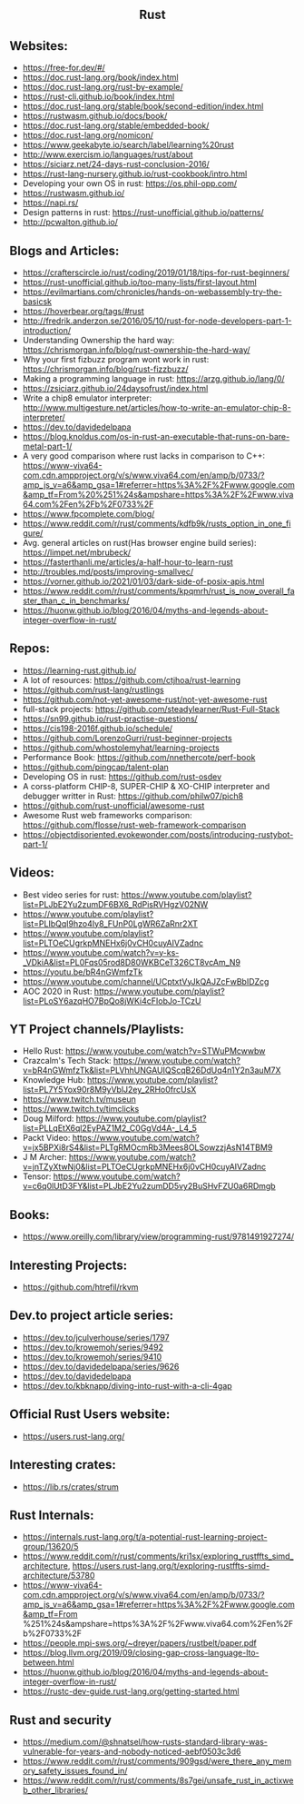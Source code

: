 <h2 align="center">Rust</h2>

## Websites:
 * https://free-for.dev/#/
 * https://doc.rust-lang.org/book/index.html
 * https://doc.rust-lang.org/rust-by-example/
 * https://rust-cli.github.io/book/index.html
 * https://doc.rust-lang.org/stable/book/second-edition/index.html
 * https://rustwasm.github.io/docs/book/
 * https://doc.rust-lang.org/stable/embedded-book/
 * https://doc.rust-lang.org/nomicon/
 * https://www.geekabyte.io/search/label/learning%20rust
 * http://www.exercism.io/languages/rust/about
 * https://siciarz.net/24-days-rust-conclusion-2016/
 * https://rust-lang-nursery.github.io/rust-cookbook/intro.html
 * Developing your own OS in rust: https://os.phil-opp.com/
 * https://rustwasm.github.io/
 * https://napi.rs/
 * Design patterns in rust: https://rust-unofficial.github.io/patterns/
 * http://pcwalton.github.io/

## Blogs and Articles:
 * https://crafterscircle.io/rust/coding/2019/01/18/tips-for-rust-beginners/
 * https://rust-unofficial.github.io/too-many-lists/first-layout.html
 * https://evilmartians.com/chronicles/hands-on-webassembly-try-the-basicsk
 * https://hoverbear.org/tags/#rust
 * http://fredrik.anderzon.se/2016/05/10/rust-for-node-developers-part-1-introduction/
 * Understanding Ownership the hard way: https://chrismorgan.info/blog/rust-ownership-the-hard-way/
 * Why your first fizbuzz program wont work in rust: https://chrismorgan.info/blog/rust-fizzbuzz/
 * Making a programming language in rust: https://arzg.github.io/lang/0/
 * https://zsiciarz.github.io/24daysofrust/index.html
 * Write a chip8 emulator interpreter: http://www.multigesture.net/articles/how-to-write-an-emulator-chip-8-interpreter/
 * https://dev.to/davidedelpapa
 * https://blog.knoldus.com/os-in-rust-an-executable-that-runs-on-bare-metal-part-1/
 * A very good comparison where rust lacks in comparison to C++: https://www-viva64-com.cdn.ampproject.org/v/s/www.viva64.com/en/amp/b/0733/?amp_js_v=a6&amp_gsa=1#referrer=https%3A%2F%2Fwww.google.com&amp_tf=From%20%251%24s&ampshare=https%3A%2F%2Fwww.viva64.com%2Fen%2Fb%2F0733%2F
 * https://www.fpcomplete.com/blog/
 * https://www.reddit.com/r/rust/comments/kdfb9k/rusts_option_in_one_figure/
 * Avg. general articles on rust(Has browser engine build series): https://limpet.net/mbrubeck/
 * https://fasterthanli.me/articles/a-half-hour-to-learn-rust
 * http://troubles.md/posts/improving-smallvec/
 * https://vorner.github.io/2021/01/03/dark-side-of-posix-apis.html
 * https://www.reddit.com/r/rust/comments/kpqmrh/rust_is_now_overall_faster_than_c_in_benchmarks/
 * https://huonw.github.io/blog/2016/04/myths-and-legends-about-integer-overflow-in-rust/

## Repos:
 * https://learning-rust.github.io/
 * A lot of resources: https://github.com/ctjhoa/rust-learning
 * https://github.com/rust-lang/rustlings
 * https://github.com/not-yet-awesome-rust/not-yet-awesome-rust
 * full-stack projects: https://github.com/steadylearner/Rust-Full-Stack
 * https://sn99.github.io/rust-practise-questions/
 * https://cis198-2016f.github.io/schedule/
 * https://github.com/LorenzoGurri/rust-beginner-projects
 * https://github.com/whostolemyhat/learning-projects
 * Performance Book: https://github.com/nnethercote/perf-book
 * https://github.com/pingcap/talent-plan
 * Developing OS in rust: https://github.com/rust-osdev
 * A corss-platform CHIP-8, SUPER-CHIP & XO-CHIP interpreter and debugger writter in Rust: https://github.com/philw07/pich8
 * https://github.com/rust-unofficial/awesome-rust
 * Awesome Rust web frameworks comparison: https://github.com/flosse/rust-web-framework-comparison
 * https://objectdisoriented.evokewonder.com/posts/introducing-rustybot-part-1/

## Videos:
 * Best video series for rust: https://www.youtube.com/playlist?list=PLJbE2Yu2zumDF6BX6_RdPisRVHgzV02NW
 * https://www.youtube.com/playlist?list=PLIbQqI9hzo4Iy8_FUnP0LgWR6ZaRnr2XT
 * https://www.youtube.com/playlist?list=PLTOeCUgrkpMNEHx6j0vCH0cuyAIVZadnc
 * https://www.youtube.com/watch?v=y-ks-_VDkiA&list=PL0Fqs05rod8D80WKBCeT326CT8vcAm_N9
 * https://youtu.be/bR4nGWmfzTk
 * https://www.youtube.com/channel/UCptxtVyJkQAJZcFwBbIDZcg
 * AOC 2020 in Rust: https://www.youtube.com/playlist?list=PLoSY6azqHO7BpQo8jWKi4cFIobJo-TCzU

## YT Project channels/Playlists:
 * Hello Rust: https://www.youtube.com/watch?v=STWuPMcwwbw
 * Crazcalm's Tech Stack: https://www.youtube.com/watch?v=bR4nGWmfzTk&list=PLVhhUNGAUIQScqB26DdUq4n1Y2n3auM7X
 * Knowledge Hub: https://www.youtube.com/playlist?list=PL7Y5Yox90r8M9yVblJ2ey_2RHo0frcUsX
 * https://www.twitch.tv/museun
 * https://www.twitch.tv/timclicks
 * Doug Milford: https://www.youtube.com/playlist?list=PLLqEtX6ql2EyPAZ1M2_C0GgVd4A-_L4_5
 * Packt Video: https://www.youtube.com/watch?v=jx5BPXi8rS4&list=PLTgRMOcmRb3Mees8OLSowzzjAsN14TBM9
 * J M Archer: https://www.youtube.com/watch?v=jnTZyXtwNj0&list=PLTOeCUgrkpMNEHx6j0vCH0cuyAIVZadnc
 * Tensor: https://www.youtube.com/watch?v=c6q0lUtD3FY&list=PLJbE2Yu2zumDD5vy2BuSHvFZU0a6RDmgb

## Books:
 * https://www.oreilly.com/library/view/programming-rust/9781491927274/

## Interesting Projects:
 * https://github.com/htrefil/rkvm

## Dev.to project article series:
 * https://dev.to/jculverhouse/series/1797
 * https://dev.to/krowemoh/series/9492
 * https://dev.to/krowemoh/series/9410
 * https://dev.to/davidedelpapa/series/9626
 * https://dev.to/davidedelpapa
 * https://dev.to/kbknapp/diving-into-rust-with-a-cli-4gap

## Official Rust Users website:
 * https://users.rust-lang.org/

## Interesting crates:
 * https://lib.rs/crates/strum

## Rust Internals:
 * https://internals.rust-lang.org/t/a-potential-rust-learning-project-group/13620/5
 * https://www.reddit.com/r/rust/comments/kri1sx/exploring_rustffts_simd_architecture, https://users.rust-lang.org/t/exploring-rustffts-simd-architecture/53780
 * https://www-viva64-com.cdn.ampproject.org/v/s/www.viva64.com/en/amp/b/0733/?amp_js_v=a6&amp_gsa=1#referrer=https%3A%2F%2Fwww.google.com&amp_tf=From %251%24s&ampshare=https%3A%2F%2Fwww.viva64.com%2Fen%2Fb%2F0733%2F
 * https://people.mpi-sws.org/~dreyer/papers/rustbelt/paper.pdf
 * https://blog.llvm.org/2019/09/closing-gap-cross-language-lto-between.html
 * https://huonw.github.io/blog/2016/04/myths-and-legends-about-integer-overflow-in-rust/
 * https://rustc-dev-guide.rust-lang.org/getting-started.html

## Rust and security
 * https://medium.com/@shnatsel/how-rusts-standard-library-was-vulnerable-for-years-and-nobody-noticed-aebf0503c3d6
 * https://www.reddit.com/r/rust/comments/909gsd/were_there_any_memory_safety_issues_found_in/
 * https://www.reddit.com/r/rust/comments/8s7gei/unsafe_rust_in_actixweb_other_libraries/

